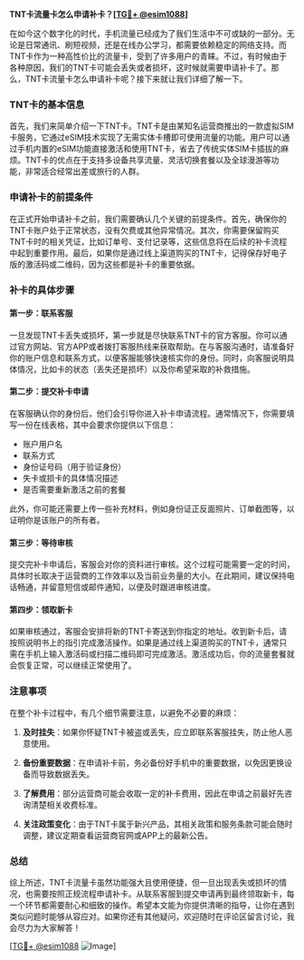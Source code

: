 **TNT卡流量卡怎么申请补卡？[[TG💪+ @esim1088](https://t.me/s/esim1088)]**

在如今这个数字化的时代，手机流量已经成为了我们生活中不可或缺的一部分。无论是日常通讯、刷短视频，还是在线办公学习，都需要依赖稳定的网络支持。而TNT卡作为一种高性价比的流量卡，受到了许多用户的青睐。不过，有时候由于各种原因，我们的TNT卡可能会丢失或者损坏，这时候就需要申请补卡了。那么，TNT卡流量卡怎么申请补卡呢？接下来就让我们详细了解一下。

### TNT卡的基本信息

首先，我们来简单介绍一下TNT卡。TNT卡是由某知名运营商推出的一款虚拟SIM卡服务，它通过eSIM技术实现了无需实体卡槽即可使用流量的功能。用户可以通过手机内置的eSIM功能直接激活和使用TNT卡，省去了传统实体SIM卡插拔的麻烦。TNT卡的优点在于支持多设备共享流量、灵活切换套餐以及全球漫游等功能，非常适合经常出差或旅行的人群。

### 申请补卡的前提条件

在正式开始申请补卡之前，我们需要确认几个关键的前提条件。首先，确保你的TNT卡账户处于正常状态，没有欠费或其他异常情况。其次，你需要保留购买TNT卡时的相关凭证，比如订单号、支付记录等，这些信息将在后续的补卡流程中起到重要作用。最后，如果你是通过线上渠道购买的TNT卡，记得保存好电子版的激活码或二维码，因为这些都是补卡的重要依据。

### 补卡的具体步骤

#### 第一步：联系客服

一旦发现TNT卡丢失或损坏，第一步就是尽快联系TNT卡的官方客服。你可以通过官方网站、官方APP或者拨打客服热线来获取帮助。在与客服沟通时，请准备好你的账户信息和联系方式，以便客服能够快速核实你的身份。同时，向客服说明具体情况，比如卡的状态（丢失还是损坏）以及你希望采取的补救措施。

#### 第二步：提交补卡申请

在客服确认你的身份后，他们会引导你进入补卡申请流程。通常情况下，你需要填写一份在线表格，其中会要求你提供以下信息：

- 账户用户名
- 联系方式
- 身份证号码（用于验证身份）
- 失卡或损卡的具体情况描述
- 是否需要重新激活之前的套餐

此外，你可能还需要上传一些补充材料，例如身份证正反面照片、订单截图等，以证明你是该账户的所有者。

#### 第三步：等待审核

提交完补卡申请后，客服会对你的资料进行审核。这个过程可能需要一定的时间，具体时长取决于运营商的工作效率以及当前业务量的大小。在此期间，建议保持电话畅通，并留意短信或邮件通知，以便及时跟进审核进度。

#### 第四步：领取新卡

如果审核通过，客服会安排将新的TNT卡寄送到你指定的地址。收到新卡后，请按照说明书上的指引完成激活操作。如果是通过线上渠道购买的TNT卡，通常只需在手机上输入激活码或扫描二维码即可完成激活。激活成功后，你的流量套餐就会恢复正常，可以继续正常使用了。

### 注意事项

在整个补卡过程中，有几个细节需要注意，以避免不必要的麻烦：

1. **及时挂失**：如果你怀疑TNT卡被盗或丢失，应立即联系客服挂失，防止他人恶意使用。
   
2. **备份重要数据**：在申请补卡前，务必备份好手机中的重要数据，以免因更换设备而导致数据丢失。

3. **了解费用**：部分运营商可能会收取一定的补卡费用，因此在申请之前最好先咨询清楚相关收费标准。

4. **关注政策变化**：由于TNT卡属于新兴产品，其相关政策和服务条款可能会随时调整，建议定期查看运营商官网或APP上的最新公告。

### 总结

综上所述，TNT卡流量卡虽然功能强大且使用便捷，但一旦出现丢失或损坏的情况，也需要按照正规流程申请补卡。从联系客服到提交申请再到最终领取新卡，每一个环节都需要耐心和细致的操作。希望本文能为你提供清晰的指导，让你在遇到类似问题时能够从容应对。如果你还有其他疑问，欢迎随时在评论区留言讨论，我会尽力为大家解答！

[[TG💪+ @esim1088](https://t.me/s/esim1088) ![Image](https://i.postimg.cc/4NQfJmqS/Snipaste-2025-05-13-00-14-12.png)]